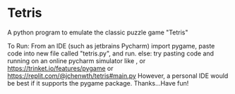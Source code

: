 # Tetris
A python program to emulate the classic puzzle game "Tetris"

To Run:
From an IDE (such as jetbrains Pycharm) import pygame, paste code into new file called "tetris.py", and run.
else:
try pasting code and running on an online pycharm simulator like , or https://trinket.io/features/pygame or https://replit.com/@jchenwth/tetris#main.py
However,
a personal IDE would be best if it supports the pygame package.  Thanks...Have fun!
